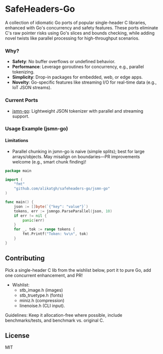# SafeHeaders-Go

A collection of idiomatic Go ports of popular single-header C libraries, enhanced with Go's concurrency and safety features. These ports eliminate C's raw pointer risks using Go's slices and bounds checking, while adding novel twists like parallel processing for high-throughput scenarios.

### Why?
- **Safety**: No buffer overflows or undefined behavior.
- **Performance**: Leverage goroutines for concurrency, e.g., parallel tokenizing.
- **Simplicity**: Drop-in packages for embedded, web, or edge apps.
- **Novelty**: Go-specific features like streaming I/O for real-time data (e.g., IoT JSON streams).

### Current Ports
- [jsmn-go](./jsmn-go): Lightweight JSON tokenizer with parallel and streaming support.

### Usage Example (jsmn-go)

#### Limitations
- Parallel chunking in jsmn-go is naive (simple splits); best for large arrays/objects. May misalign on boundaries—PR improvements welcome (e.g., smart chunk finding)!

```go
package main

import (
	"fmt"
	"github.com/alikatgh/safeheaders-go/jsmn-go"
)

func main() {
	json := []byte(`{"key": "value"}`)
	tokens, err := jsmngo.ParseParallel(json, 10)
	if err != nil {
		panic(err)
	}
	for _, tok := range tokens {
		fmt.Printf("Token: %v\n", tok)
	}
}
```

## Contributing
Pick a single-header C lib from the wishlist below, port it to pure Go, add one concurrent enhancement, and PR!
- Wishlist:
  - stb_image.h (images)
  - stb_truetype.h (fonts)
  - miniz.h (compression)
  - linenoise.h (CLI input).

Guidelines: Keep it allocation-free where possible, include benchmarks/tests, and benchmark vs. original C.

## License
MIT
